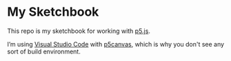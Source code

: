 # My Sketchbook

This repo is my sketchbook for working with [p5.js](https://p5js.org).

I’m using [Visual Studio Code](https://code.visualstudio.com/) with [p5canvas](https://github.com/pixelkind/p5canvas), which is why you don't see any sort of build environment.
